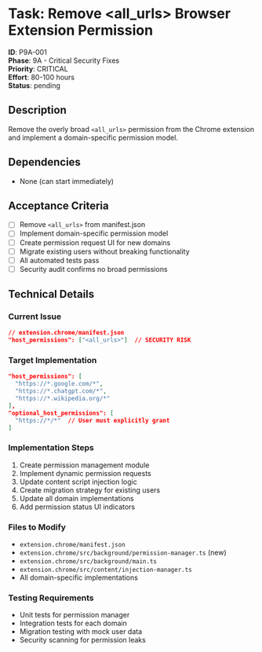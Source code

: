 # Task: Remove <all_urls> Browser Extension Permission

**ID**: P9A-001  
**Phase**: 9A - Critical Security Fixes  
**Priority**: CRITICAL  
**Effort**: 80-100 hours  
**Status**: pending

## Description
Remove the overly broad `<all_urls>` permission from the Chrome extension and implement a domain-specific permission model.

## Dependencies
- None (can start immediately)

## Acceptance Criteria
- [ ] Remove `<all_urls>` from manifest.json
- [ ] Implement domain-specific permission model
- [ ] Create permission request UI for new domains
- [ ] Migrate existing users without breaking functionality
- [ ] All automated tests pass
- [ ] Security audit confirms no broad permissions

## Technical Details

### Current Issue
```json
// extension.chrome/manifest.json
"host_permissions": ["<all_urls>"]  // SECURITY RISK
```

### Target Implementation
```json
"host_permissions": [
  "https://*.google.com/*",
  "https://*.chatgpt.com/*",
  "https://*.wikipedia.org/*"
],
"optional_host_permissions": [
  "https://*/*"  // User must explicitly grant
]
```

### Implementation Steps
1. Create permission management module
2. Implement dynamic permission requests
3. Update content script injection logic
4. Create migration strategy for existing users
5. Update all domain implementations
6. Add permission status UI indicators

### Files to Modify
- `extension.chrome/manifest.json`
- `extension.chrome/src/background/permission-manager.ts` (new)
- `extension.chrome/src/background/main.ts`
- `extension.chrome/src/content/injection-manager.ts`
- All domain-specific implementations

### Testing Requirements
- Unit tests for permission manager
- Integration tests for each domain
- Migration testing with mock user data
- Security scanning for permission leaks